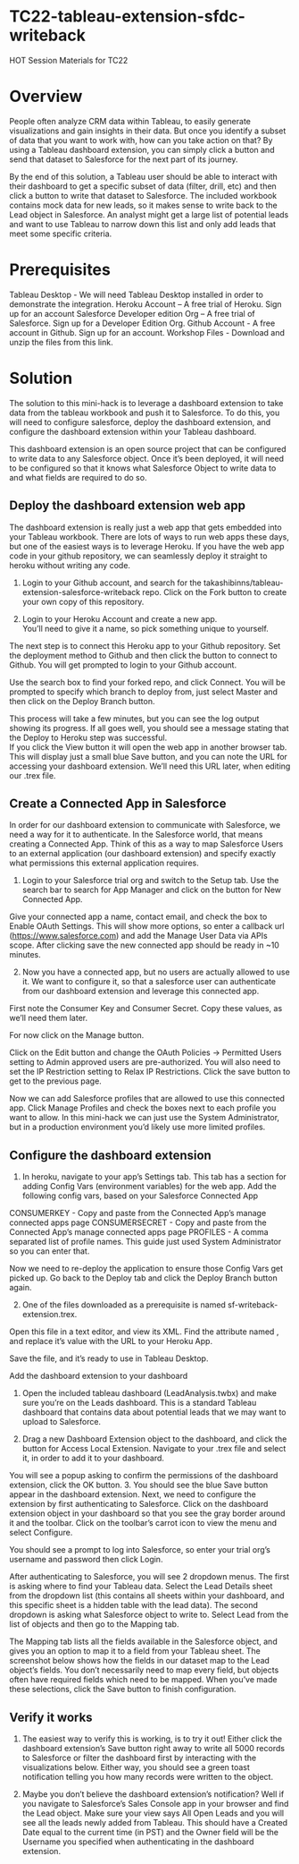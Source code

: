 # TC22-tableau-extension-sfdc-writeback
HOT Session Materials for TC22

# Overview
People often analyze CRM data within Tableau, to easily generate visualizations and gain insights in their data.  But once you identify a subset of data that you want to work with, how can you take action on that?  By using a Tableau dashboard extension, you can simply click a button and send that dataset to Salesforce for the next part of its journey.

By the end of this solution, a Tableau user should be able to interact with their dashboard to get a specific subset of data (filter, drill, etc) and then click a button to write that dataset to Salesforce.  The included workbook contains mock data for new leads, so it makes sense to write back to the Lead object in Salesforce.  An analyst might get a large list of potential leads and want to use Tableau to narrow down this list and only add leads that meet some specific criteria.

# Prerequisites
Tableau Desktop - We will need Tableau Desktop installed in order to demonstrate the integration.
Heroku Account – A free trial of Heroku.  Sign up for an account
Salesforce Developer edition Org – A free trial of Salesforce. Sign up for a Developer Edition Org. 
Github Account - A free account in Github.  Sign up for an account.
Workshop Files - Download and unzip the files from this link.

# Solution
The solution to this mini-hack is to leverage a dashboard extension to take data from the tableau workbook and push it to Salesforce. To do this, you will need to configure salesforce, deploy the dashboard extension, and configure the dashboard extension within your Tableau dashboard.

This dashboard extension is an open source project that can be configured to write data to any Salesforce object.  Once it’s been deployed, it will need to be configured so that it knows what Salesforce Object to write data to and what fields are required to do so.

## Deploy the dashboard extension web app
The dashboard extension is really just a web app that gets embedded into your Tableau workbook.  There are lots of ways to run web apps these days, but one of the easiest ways is to leverage Heroku.  If you have the web app code in your github repository, we can seamlessly deploy it straight to heroku without writing any code.

1. Login to your Github account, and search for the takashibinns/tableau-extension-salesforce-writeback repo.  Click on the Fork button to create your own copy of this repository.  

2.  Login to your Heroku Account and create a new app.  
You’ll need to give it a name, so pick something unique to yourself.

The next step is to connect this Heroku app to your Github repository.  Set the deployment method to Github and then click the button to connect to Github.  You will get prompted to login to your Github account.

Use the search box to find your forked repo, and click Connect.
You will be prompted to specify which branch to deploy from, just select Master and then click on the Deploy Branch button.

This process will take a few minutes, but you can see the log output showing its progress.  If all goes well, you should see a message stating that the Deploy to Heroku step was successful.  
If you click the View button it will open the web app in another browser tab.  This will display just a small blue Save button, and you can note the URL for accessing your dashboard extension.  We’ll need this URL later, when editing our .trex file.

## Create a Connected App in Salesforce
In order for our dashboard extension to communicate with Salesforce, we need a way for it to authenticate.  In the Salesforce world, that means creating a Connected App.  Think of this as a way to map Salesforce Users to an external application (our dashboard extension) and specify exactly what permissions this external application requires.

1. Login to your Salesforce trial org and switch to the Setup tab.  Use the search bar to search for App Manager and click on the button for New Connected App.

Give your connected app a name, contact email, and check the box to Enable OAuth Settings.  This will show more options, so enter a callback url (https://www.salesforce.com) and add the Manage User Data via APIs scope.  After clicking save the new connected app should be ready in ~10 minutes.

2. Now you have a connected app, but no users are actually allowed to use it.  We want to configure it, so that a salesforce user can authenticate from our dashboard extension and leverage this connected app.

First note the Consumer Key and Consumer Secret.  Copy these values, as we’ll need them later.

For now click on the Manage button.

Click on the Edit button and change the OAuth Policies -> Permitted Users setting to Admin approved users are pre-authorized.  You will also need to set the IP Restriction setting to Relax IP Restrictions.  Click the save button to get to the previous page.

Now we can add Salesforce profiles that are allowed to use this connected app.  Click Manage Profiles and check the boxes next to each profile you want to allow.  In this mini-hack we can just use the System Administrator, but in a production environment you’d likely use more limited profiles.

## Configure the dashboard extension
1. In heroku, navigate to your app’s Settings tab.  This tab has a section for adding Config Vars (environment variables) for the web app.  Add the following config vars, based on your Salesforce Connected App

CONSUMERKEY - Copy and paste from the Connected App’s manage connected apps page
CONSUMERSECRET - Copy and paste from the Connected App’s manage connected apps page
PROFILES - A comma separated list of profile names.  This guide just used System Administrator so you can enter that.


Now we need to re-deploy the application to ensure those Config Vars get picked up.  Go back to the Deploy tab and click the Deploy Branch button again.

2. One of the files downloaded as a prerequisite is named sf-writeback-extension.trex.

Open this file in a text editor, and view its XML.  Find the attribute named <url>, and replace it’s value with the URL to your Heroku App.

Save the file, and it’s ready to use in Tableau Desktop.

Add the dashboard extension to your dashboard

1. Open the included tableau dashboard (LeadAnalysis.twbx) and make sure you’re on the Leads dashboard.  This is a standard Tableau dashboard that contains data about potential leads that we may want to upload to Salesforce.

2. Drag a new Dashboard Extension object to the dashboard, and click the button for Access Local Extension.  Navigate to your .trex file and select it, in order to add it to your dashboard.

You will see a popup asking to confirm the permissions of the dashboard extension, click the OK button.
3. You should see the blue Save button appear in the dashboard extension.  Next, we need to configure the extension by first authenticating to Salesforce.  Click on the dashboard extension object in your dashboard so that you see the gray border around it and the toolbar.  Click on the toolbar’s carrot icon to view the menu and select Configure.

You should see a prompt to log into Salesforce, so enter your trial org’s username and password then click Login.

After authenticating to Salesforce, you will see 2 dropdown menus.  The first is asking where to find your Tableau data.  Select the Lead Details sheet from the dropdown list (this contains all sheets within your dashboard, and this specific sheet is a hidden table with the lead data).  The second dropdown is asking what Salesforce object to write to.  Select Lead from the list of objects and then go to the Mapping tab.

The Mapping tab lists all the fields available in the Salesforce object, and gives you an option to map it to a field from your Tableau sheet.  The screenshot below shows how the fields in our dataset map to the Lead object’s fields.  You don’t necessarily need to map every field, but objects often have required fields which need to be mapped.  When you’ve made these selections, click the Save button to finish configuration.

## Verify it works

1. The easiest way to verify this is working, is to try it out! Either click the dashboard extension’s Save button right away to write all 5000 records to Salesforce or filter the dashboard first by interacting with the visualizations below.  Either way, you should see a green toast notification telling you how many records were written to the object.

  
2. Maybe you don’t believe the dashboard extension’s notification? Well if you navigate to Salesforce’s Sales Console app in your browser and find the Lead object.  Make sure your view says All Open Leads and you will see all the leads newly added from Tableau.  This should have a Created Date equal to the current time (in PST) and the Owner field will be the Username you specified when authenticating in the dashboard extension.
 
